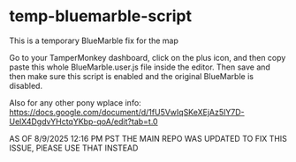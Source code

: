 # temp-bluemarble-script
This is a temporary BlueMarble fix for the map

Go to your TamperMonkey dashboard, click on the plus icon, and then copy paste this whole BlueMarble.user.js file inside the editor. Then save and then make sure this script is enabled and the original BlueMarble is disabled.

Also for any other pony wplace info:
https://docs.google.com/document/d/1fU5VwIqSKeXEjAz5IY7D-UelX4DgdvYHctqYKbp-qoA/edit?tab=t.0

AS OF 8/9/2025 12:16 PM PST THE MAIN REPO WAS UPDATED TO FIX THIS ISSUE, PlEASE USE THAT INSTEAD
